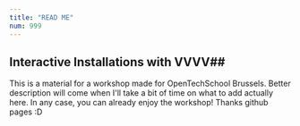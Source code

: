 ```yaml
---
title: "READ ME"
num: 999
---
```


## Interactive Installations with VVVV##
This is a material for a workshop made for OpenTechSchool Brussels.
Better description will come when I'll take a bit of time on what to add actually here. In any case, you can already enjoy the workshop!
Thanks github pages :D

